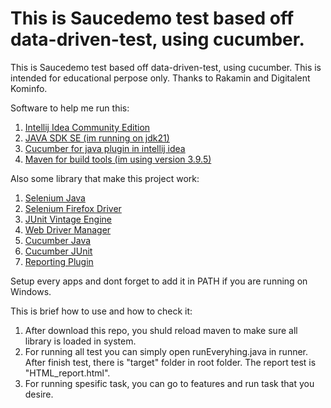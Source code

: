# This is Saucedemo test based off data-driven-test, using cucumber.

This is Saucedemo test based off data-driven-test, using cucumber. This is intended for educational perpose only. Thanks to Rakamin and Digitalent Kominfo.

Software to help me run this:
1. [Intellij Idea Community Edition](https://www.jetbrains.com/idea/)
2. [JAVA SDK SE (im running on jdk21)](https://www.oracle.com/java/technologies/downloads/)
3. [Cucumber for java plugin in intellij idea](https://plugins.jetbrains.com/plugin/7212-cucumber-for-java)
4. [Maven for build tools (im using version 3.9.5)](https://maven.apache.org/download.cgi)

Also some library that make this project work:
1. [Selenium Java](https://mvnrepository.com/artifact/org.seleniumhq.selenium/selenium-java)
2. [Selenium Firefox Driver](https://mvnrepository.com/artifact/org.seleniumhq.selenium/selenium-firefox-driver)
3. [JUnit Vintage Engine](https://mvnrepository.com/artifact/org.junit.vintage/junit-vintage-engine)
4. [Web Driver Manager](https://mvnrepository.com/artifact/io.github.bonigarcia/webdrivermanager)
5. [Cucumber Java](https://mvnrepository.com/artifact/io.cucumber/cucumber-java)
6. [Cucumber JUnit](https://mvnrepository.com/artifact/io.cucumber/cucumber-junit)
7. [Reporting Plugin](https://mvnrepository.com/artifact/me.jvt.cucumber/reporting-plugin)

Setup every apps and dont forget to add it in PATH if you are running on Windows.

This is brief how to use and how to check it:
1. After download this repo, you shuld reload maven to make sure all library is loaded in system.
2. For running all test you can simply open runEveryhing.java in runner. After finish test, there is "target" folder in root folder. The report test is "HTML_report.html".
3. For running spesific task, you can go to features and run task that you desire.
